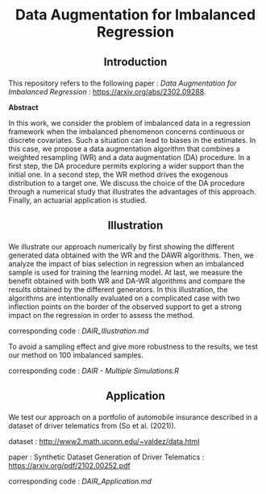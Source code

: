 

# <p align="center">Data Augmentation for Imbalanced Regression</p>
  

## <p align="center">Introduction</p>
  
This repository refers to the following paper : *Data Augmentation for Imbalanced Regression* : https://arxiv.org/abs/2302.09288. 

__Abstract__

In this work, we consider the problem of imbalanced data in a regression framework when the imbalanced phenomenon concerns continuous or discrete covariates. Such a situation can lead to biases in the estimates. In this case, we propose a data augmentation algorithm that combines a weighted resampling (WR) and a data augmentation (DA) procedure. In a first step, the DA procedure permits exploring a wider support than the initial one. In a second step, the WR method drives the exogenous distribution to a target one. We discuss the choice of the DA procedure through a numerical study that illustrates the advantages of this approach. Finally, an actuarial application is studied.



## <p align="center">Illustration</p>
  
We illustrate our approach numerically by first showing the
different generated data obtained with the WR and the DAWR algorithms. Then, we analyze the impact of bias selection in regression when an imbalanced sample is used for
training the learning model. At last, we measure the benefit
obtained with both WR and DA-WR algorithms and compare the results obtained by the different generators. In this
illustration, the algorithms are intentionally evaluated on a
complicated case with two inflection points on the border
of the observed support to get a strong impact on the regression in order to assess the method.

corresponding code : *DAIR_Illustration.md*


To avoid a sampling effect and give more robustness to the
results, we test our method on 100 imbalanced samples.

corresponding code : *DAIR - Multiple Simulations.R*


## <p align="center">Application</p>
  
We test our approach on a portfolio of automobile insurance described in a dataset of driver telematics from (So et al. (2021)).

dataset : http://www2.math.uconn.edu/~valdez/data.html 

paper : Synthetic Dataset Generation of Driver Telematics : https://arxiv.org/pdf/2102.00252.pdf

corresponding code : *DAIR_Application.md*
    

    
